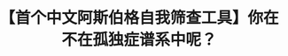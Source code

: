 ---
title: 【首个中文阿斯伯格自我筛查工具】你在不在孤独症谱系中呢？
tags: [Austim, Aspie, ASD, 孤独症, 孤独症谱系]
color: info
description: 最好的阿斯伯格自我筛查测试，Aspie-quiz官方已开放中文版！
external_url: http://mp.weixin.qq.com/s?__biz=MzIyMzgyMjY5NQ==&amp;mid=2247483731&amp;idx=1&amp;sn=d5ecc739a8c417bae49a9d9beb940564&amp;chksm=e819175bdf6e9e4dbd6bd63448edfabaef3711f6699ab31c321da04853913c01f39d64e8b373&amp;scene=27#wechat_redirect
---